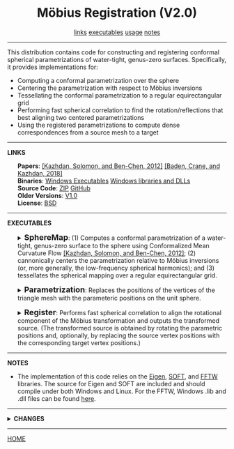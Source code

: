 <CENTER><H1>M&ouml;bius Registration (V2.0)</H1></CENTER>
<CENTER>
<A HREF="#LINKS">links</A>
<A HREF="#EXECUTABLE">executables</A>
<A HREF="#USAGE">usage</A>
<A HREF="#NOTES">notes</A>
</CENTER>
<HR>
This distribution contains code for constructing and registering conformal spherical parametrizations of water-tight, genus-zero surfaces. Specifically, it provides implementations for:
<UL>
<LI>Computing a conformal parametrization over the sphere
<LI>Centering the parametrization with respect to M&ouml;bius inversions
<LI>Tessellating the conformal parametrization to a regular equirectangular grid
<LI>Performing fast spherical correlation to find the rotation/reflections that best aligning two centered parametrizations
<LI>Using the registered parametrizations to compute dense correspondences from a source mesh to a target
</UL>
<HR>
<A NAME="LINKS"><B>LINKS</B></A><br>
<UL>
<B>Papers</B>: <A HREF="http://www.cs.jhu.edu/~misha/MyPapers/SGP12.pdf">[Kazhdan, Solomon, and Ben-Chen, 2012]</A> <A href="http://www.cs.jhu.edu/~misha/MyPapers/SGP18.pdf">[Baden, Crane, and Kazhdan, 2018]</A><br>
<B>Binaries</B>: <A href="MoebiusRegistration.x64.zip">Windows Executables</A> <A href="MoebiusRegistration.x64.lib.zip">Windows libraries and DLLs</A><br>
<B>Source Code</B>: <A href="MoebiusRegistration.zip">ZIP</A> <A HREF="https://github.com/mkazhdan/MoebiusRegistration">GitHub</A><br>
<B>Older Versions</B>: <A HREF="../Version1.0">V1.0</A><BR>
<B>License</B>: <A href="../license.txt">BSD</A><br>
</UL>

<HR>
<A NAME="EXECUTABLES"><B>EXECUTABLES</B></A><br>

<ul>
<dl>
<DETAILS>
<SUMMARY>
<font size="+1"><b>SphereMap</b></font>:
(1) Computes a conformal parametrization of a water-tight, genus-zero surface to the sphere using Conformalized Mean Curvature Flow <A HREF="http://www.cs.jhu.edu/~misha/MyPapers/SGP12.pdf">[Kazhdan, Solomon, and Ben-Chen, 2012]</A>; (2) cannonically centers the parametrization relative to M&ouml;bius inversions (or, more generally, the low-frequency spherical harmonics); and (3) tessellates the spherical mapping over a regular equirectangular grid.
</SUMMARY>
<dt><b>--in</b> &lt;<i>input mesh</i>&gt;</dt>
<dd> This string is the name of the file from which the mesh will be read.<br>
The file is assumed to be in the <a href="http://www.cc.gatech.edu/projects/large_models/ply.html">PLY</a> format.<br>
</dd>

<dt>[<b>--out</b> &lt;<i>output triangle mesh</i>&gt;]</dt>
<dd> This string is the name of the file to which the spherically parametrized mesh will be written.<br>
The file is written in <a href="http://www.cc.gatech.edu/projects/large_models/ply.html">PLY</a> format and will contain vertices with fields "x", "y", "z" (for the original vertex positions), "px", "py", "pz" (for the associated positions on the unit sphere), and "red", "green", "blue" (for the per-vertex colors). If the input contains colors, they will be copied to the output. Otherwise, colors are assigned using the surface normals.
</dd>

<dt>[<b>--outT</b> &lt;<i>output tessellated triangle mesh</i>&gt;]</dt>
<dd> This string is the name of the file to which the mesh obtained by tessellating against a regular equirectangular grid will be written.<br>
The file is written in <a href="http://www.cc.gatech.edu/projects/large_models/ply.html">PLY</a> format and will contain vertices with fields "x", "y", "z" (for the original vertex positions), "px", "py", "pz" (for the associated positions on the unit sphere), and "red", "green", "blue" (for the per-vertex colors). If the input contains colors, they will be copied to the output. Otherwise, colors are assigned using the surface normals.
</dd>

<dt>[<b>--outG</b> &lt;<i>output spherical grid</i>&gt;]</dt>
<dd> This string is the name of the file to which the spherical grid of conformal factors will be written.<br>
If the file extension is ".sgrid", the grid will be written as a 2D array of values (in binary). If the file extension is ".ply", the grid will be visualized as a triangle mesh obtained by scaling points on the unit sphere in proportion to their value.
</dd>

<dt>[<b>--iters</b> &lt;<i>number of CMCF iterations</i>&gt;]</dt>
<dd> This integer values specifies the number of Conformalized Mean Curvature Flow iterations to be used to obtain the conformal spherical parametrization.<br>
The default value for this parameter is 100.
</dd>

<dt>[<b>--stepSize</b> &lt;<i>the temporal size of each CMCF step</i>&gt;]</dt>
<dd> This floating point values specifies the units for the temporal discretization of the Conformalized Mean Curvature Flow.<br>
The default value for this parameter is 0.1.
</dd>

<dt>[<b>--cutOff</b> &lt;<i>M&ouml;bius centering cut-off</i>&gt;]</dt>
<dd> This floating point value specifies the threshold for terminating the M&ouml;bius centering iterations.<br>
The default value for this parameter is 10^(-10).
</dd>

<dt>[<b>--degree</b> &lt;<i>spherical harmonics degree</i>&gt;]</dt>
<dd> This integer value specifies the degrees of the spherical harmonics that should be centered out using explicit advection.<BR>
If this parameter is not specified, the code reverts to centering with respect to M&ouml;bius inversions.<BR>
Only degrees 1, 2, 3, and 4 are supported at this point.
</dd>

<dt>[<b>--aSteps</b> &lt;<i>advection steps</i>&gt;]</dt>
<dd> If a spherical harmonic degree is specified, this integer value specifies the number of advection steps to be performed within each centering step.<BR>
The default value for this parameter is 4.
</dd>

<dt>[<b>--aStepSize</b> &lt;<i>advection step size</i>&gt;]</dt>
<dd> If a spherical harmonic degree is specified, this floating point value specifies the size of each advection step.<BR>
The default value for this parameter is 0.25.<BR>
<I>If the resulting spherical parameterization exhibits triangle flips, it is likely that the advection step size should be reduced.</I>
</dd>

<dt>[<b>--res</b> &lt;<i>equirectangular grid resolution</i>&gt;]</dt>
<dd> This integer value specifies the resolution of the equirectangular grid used to tessellate the spherical parametrization.<br>
The default value for this parameter is 256.
</dd>

<dt>[<b>--smooth</b> &lt;<i>spherical diffusion time</i>&gt;]</dt>
<dd> This floating point value specifies the temporal duration for the heat diffusion used to antialias the sampled spherical function.<br>
The default value for this parameter is 0.0005.
</dd>

<dt>[<b>--c2i</b> &lt;<i>center to inversion type</i>&gt;]</dt>
<dd> This integer value specifies how the gradient descent value is to be interpreted as a center of inversion. A value of <B>0</B> indicates that a trivial interpretation is to be used. A value of <B>1</B> indicates that a golden section search should be performed along the descent direction. A value of <B>2</B> indicates that the length of centering transformation should be rescaled using the metric for the Poincar&eacute; disk model.<BR>
The default value for this parameter is 2.
</dd>

<dt>[<b>--gssTolerance</b> &lt;<i>golden section search tolerance</i>&gt;]</dt>
<dd> This floating point value specifies the tolerance for the golden section search.<BR>
The default value for this parameter is 0.000001.
</dd>

<dt>[<b>--random</b>]</dt>
<dd> If enabled, this flag specifies that the vertices of the input mesh should be assigned random positions within the unit ball before performing the Conformalized Mean Curvature Flow. (But after extracting the stiffness matrix.)
</dd>

<dt>[<b>--noCenter</b>]</dt>
<dd> If enabled, no M&ouml;bius centering is performed after computing the conformal spherical parametrization.
</dd>

<dt>[<b>--collapse</b>]</dt>
<dd> If enabled, the triangles falling into a single equirectangular cell are collapsed into a single quad before extracting the spherical tessellation.
</dd>

<dt>[<b>--poly</b>]</dt>
<dd> If enabled, a polygonal Laplacian is used. (Otherwise, all polygons will be triangulated using a minimal area triangulation.)
</dd>

<dt>[<b>--fill</b>]</dt>
<dd> If enabled, each hole in the mesh will be filled in by adding a vertex which is at the average of the loop's vertices and adding triangles connecting the loop's edges to the average vertex.
</dd>

<dt>[<b>--ascii</b>]</dt>
<dd> If enabled, all PLY files are output in ASCII mode.
</dd>

<dt>[<b>--verbose</b>]</dt>
<dd> If enabled, details regarding the running times of the different stages of processing are output.
</dd>

</DETAILS>
</dl>
</ul>


<ul>
<dl>
<DETAILS>
<SUMMARY>
<font size="+1"><b>Parametrization</b></font>:
Replaces the positions of the vertices of the triangle mesh with the parameteric positions on the unit sphere.
</SUMMARY>
<dt><b>--in</b> &lt;<i>input mesh</i>&gt;</dt>
<dd> This string is the name of the file from which the parametrized triangle mesh will be read.<br>
The file is assumed to be in the <a href="http://www.cc.gatech.edu/projects/large_models/ply.html">PLY</a> format and should contain fields "x", "y", "z" (for the original vertex positions), and "px", "py", "pz" (for the associated positions on the unit sphere).
</dd>

<dt>[<b>--out</b> &lt;<i>output triangle mesh</i>&gt;]</dt>
<dd> This string is the name of the file to which the triangle mesh will be written.<br>
The file is written in <a href="http://www.cc.gatech.edu/projects/large_models/ply.html">PLY</a> format and will contain vertices with fields "x", "y", "z" (for the positions of the parameterization on the unit sphere). If the input mesh contains per-vertex colors, these will be preserved in the output.
</dd>

</DETAILS>
</dl>
</ul>


<ul>
<dl>
<DETAILS>
<SUMMARY>
<font size="+1"><b>Register</b></font>:
Performs fast spherical correlation to align the rotational component of the M&ouml;bius transformation and outputs the transformed source. (The transformed source is obtained by rotating the parametric positions and, optionally, by replacing the source vertex positions with the corresponding target vertex positions.)
</SUMMARY>
<dt><b>--in</b> &lt;<i>input source/target</i>&gt;</dt>
<dd> These pair of strings are the names of the source and target file from which the spherical parameterizations will be read.<br>
The files are either both in the <a href="http://www.cc.gatech.edu/projects/large_models/ply.html">PLY</a> format and should contain fields "x", "y", "z" (for the original vertex positions), and "px", "py", "pz" (for the associated positions on the unit sphere), or they should be the ".sgrid" files output by <B>SphereMap</B>.
</dd>

<dt>[<b>--out</b> &lt;<i>output triangle mesh</i>&gt;]</dt>
<dd> This string is the name of the file containing the source mesh with vertex positions on the target.<br>
The file is written in <a href="http://www.cc.gatech.edu/projects/large_models/ply.html">PLY</a> format.<br>
[This output is only supported in the case that the input is in PLY format.]
</dd>

<dt>[<b>--res</b> &lt;<i>equirectangular grid resolution</i>&gt;]</dt>
<dd> This integer value specifies the resolution of the equirectangular grid used to tessellate the spherical parametrization.<br>
The default value for this parameter is 256.<br>
[This is only used in the case that the intput is in PLY format.]
</dd>

<dt>[<b>--smooth</b> &lt;<i>spherical diffusion time</i>&gt;]</dt>
<dd> This floating point value specifies the temporal duration for the heat diffusion used to antialias the sampled spherical function.<br>
The default value for this parameter is 0.0005.<br>
[This is only used in the case that the input is in PLY format.]
</dd>

<dt>[<b>--cType</b> &lt;<i>correlation type</i>&gt;]</dt>
<dd> This integer value specifies how to perform correlation. A value of <b>1</B> indicates that correlation should only be performed over the orthogonal transformations with determinant 1. A value of <B>2</B> indicates that the correlation should only be performed over the orthogonal transformations with determinant -1. A value of <B>3</B> indicates that the correlation should be performed over all orthogonal transformations.<br>
The default value for this parameter is 1.
</dd>

<dt>[<b>--correspondence</b>]</dt>
<dd> If enabled, the output mesh is defined by using the triangulation of the source and setting the vertex positions to the corresponding positions on the target. Otherwise, the parameteric coordinates of the source are rotated.<BR>
[This is only used in the case that the input is in PLY format.]
</dd>

<dt>[<b>--verbose</b>]</dt>
<dd> If enabled, details regarding the running times of the different stages of processing are output.
</dd>


</DETAILS>
</dl>
</ul>


<HR>
<A NAME="NOTES"><B>NOTES</B></A><br>
<UL>
<LI> The implementation of this code relies on the <A HREF="http://eigen.tuxfamily.org/">Eigen</A>, <A HREF="https://www.cs.dartmouth.edu/~geelong/soft/">SOFT</A>, and <A HREF="http://www.fftw.org/">FFTW</A> libraries. The source for Eigen and SOFT are included and should compile under both Windows and Linux. For the FFTW, Windows .lib and .dll files can be found <A href="MoebiusRegistration.x64.lib.zip">here</A>.</UL>

<HR>
<DETAILS>
<SUMMARY>
<A NAME="CHANGES"><B>CHANGES</B></A><br>
</SUMMARY>
<UL>
<A HREF="../Version2.0/"><B>Version 2.0</B></A>:
<OL>
<LI> Added support for general polygonal meshes using <A HREF="https://dl.acm.org/citation.cfm?doid=1964921.1964997">Discrete Laplacians on General Polygonal Meshes</A> via the <b>--poly</b> flag.
<LI> Added support for genus-zero surfaces with boundaries by filling in the holes, via the <b>--fill</b> flag.
</OL>
</UL>
</DETAILS>



<HR>
<A HREF="http://www.cs.jhu.edu/~misha">HOME</A>
